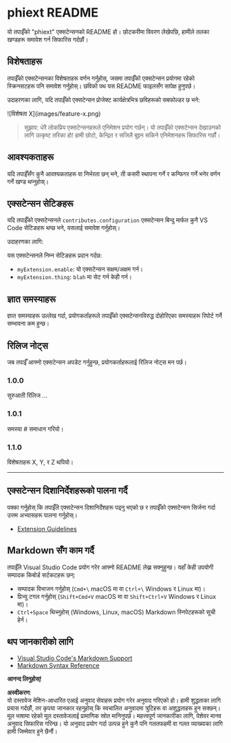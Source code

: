 # phiext README

यो तपाईँको "phiext" एक्सटेन्सनको README हो। छोटकरीमा विवरण लेखेपछि, हामीले तलका खण्डहरू समावेश गर्न सिफारिस गर्दछौं।

## विशेषताहरू

तपाईँको एक्सटेन्सनका विशेषताहरू वर्णन गर्नुहोस्, जसमा तपाईँको एक्सटेन्सन प्रयोगमा रहेको स्क्रिनसटहरू पनि समावेश गर्नुहोस्। छविको पथ यस README फाइलसँग सापेक्ष हुनुपर्छ।

उदाहरणका लागि, यदि तपाईँको एक्सटेन्सन प्रोजेक्ट कार्यक्षेत्रभित्र छविहरूको सबफोल्डर छ भने:

\!\[विशेषता X\]\(images/feature-x.png\)

> सुझाव: धेरै लोकप्रिय एक्सटेन्सनहरूले एनिमेशन प्रयोग गर्छन्। यो तपाईँको एक्सटेन्सन देखाउनको लागि उत्कृष्ट तरिका हो! हामी छोटो, केन्द्रित र सजिलै बुझ्न सकिने एनिमेशनहरू सिफारिस गर्छौं।

## आवश्यकताहरू

यदि तपाईँसँग कुनै आवश्यकताहरू वा निर्भरता छन् भने, ती कसरी स्थापना गर्ने र कन्फिगर गर्ने भनेर वर्णन गर्ने खण्ड थप्नुहोस्।

## एक्सटेन्सन सेटिङहरू

यदि तपाईँको एक्सटेन्सनले `contributes.configuration` एक्सटेन्सन बिन्दु मार्फत कुनै VS Code सेटिङहरू थप्छ भने, यसलाई समावेश गर्नुहोस्।

उदाहरणका लागि:

यस एक्सटेन्सनले निम्न सेटिङहरू प्रदान गर्दछ:

* `myExtension.enable`: यो एक्सटेन्सन सक्षम/अक्षम गर्न।
* `myExtension.thing`: `blah` मा सेट गर्न केही गर्न।

## ज्ञात समस्याहरू

ज्ञात समस्याहरू उल्लेख गर्दा, प्रयोगकर्ताहरूले तपाईँको एक्सटेन्सनविरुद्ध दोहोरिएका समस्याहरू रिपोर्ट गर्ने सम्भावना कम हुन्छ।

## रिलिज नोट्स

जब तपाईँ आफ्नो एक्सटेन्सन अपडेट गर्नुहुन्छ, प्रयोगकर्ताहरूलाई रिलिज नोट्स मन पर्छ।

### 1.0.0

सुरुआती रिलिज ...

### 1.0.1

समस्या # समाधान गरियो।

### 1.1.0

विशेषताहरू X, Y, र Z थपियो।

---

## एक्सटेन्सन दिशानिर्देशहरूको पालना गर्दै

पक्का गर्नुहोस् कि तपाईँले एक्सटेन्सन दिशानिर्देशहरू पढ्नु भएको छ र तपाईँको एक्सटेन्सन सिर्जना गर्दा उत्तम अभ्यासहरू पालना गर्नुहोस्।

* [Extension Guidelines](https://code.visualstudio.com/api/references/extension-guidelines)

## Markdown सँग काम गर्दै

तपाईँले Visual Studio Code प्रयोग गरेर आफ्नो README लेख्न सक्नुहुन्छ। यहाँ केही उपयोगी सम्पादक किबोर्ड सर्टकटहरू छन्:

* सम्पादक विभाजन गर्नुहोस् (`Cmd+\` macOS मा वा `Ctrl+\` Windows र Linux मा)।
* प्रिभ्यु टगल गर्नुहोस् (`Shift+Cmd+V` macOS मा वा `Shift+Ctrl+V` Windows र Linux मा)।
* `Ctrl+Space` थिच्नुहोस् (Windows, Linux, macOS) Markdown स्निपेटहरूको सूची हेर्न।

## थप जानकारीको लागि

* [Visual Studio Code's Markdown Support](http://code.visualstudio.com/docs/languages/markdown)
* [Markdown Syntax Reference](https://help.github.com/articles/markdown-basics/)

**आनन्द लिनुहोस्!**

**अस्वीकरण**:  
यो दस्तावेज मेशिन-आधारित एआई अनुवाद सेवाहरू प्रयोग गरेर अनुवाद गरिएको हो। हामी शुद्धताका लागि प्रयास गर्दछौं, तर कृपया जानकार रहनुहोस् कि स्वचालित अनुवादमा त्रुटिहरू वा अशुद्धताहरू हुन सक्छन्। मूल भाषामा रहेको मूल दस्तावेजलाई प्रामाणिक स्रोत मानिनुपर्छ। महत्त्वपूर्ण जानकारीका लागि, पेशेवर मानव अनुवाद सिफारिस गरिन्छ। यो अनुवाद प्रयोग गर्दा उत्पन्न हुने कुनै पनि गलतफहमी वा गलत व्याख्याका लागि हामी जिम्मेवार हुने छैनौं।